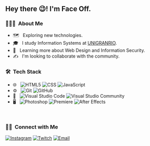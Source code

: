 <!-- By Face Off │ Free to download, edit and enjoy! :D -->
<h2> Hey there 😉! I'm Face Off.</h2>

<h3>👨🏻‍💻 &nbsp;About Me</h3>

- 🗺️ &nbsp; Exploring new technologies.
- 🎓 &nbsp; I study Information Systems at <a href="https://portal.unigranrio.edu.br/">UNIGRANRIO</a>.
- 🌱 &nbsp; Learning more about Web Design and Information Security.
- ✍️ &nbsp; I'm looking to collaborate with the community.

<h3> 🛠 &nbsp;Tech Stack</h3>

- 🌐 &nbsp;
  ![HTML5](https://img.shields.io/badge/-HTML5-333333?style=flat&logo=HTML5)
  ![CSS](https://img.shields.io/badge/-CSS-333333?style=flat&logo=CSS3&logoColor=1572B6)
  ![JavaScript](https://img.shields.io/badge/-JavaScript-333333?style=flat&logo=javascript)
- ⚙️ &nbsp;
  ![Git](https://img.shields.io/badge/-Git-333333?style=flat&logo=git)
  ![GitHub](https://img.shields.io/badge/-GitHub-333333?style=flat&logo=github)
- 🔧 &nbsp;
  ![Visual Studio Code](https://img.shields.io/badge/-Visual%20Studio%20Code-333333?style=flat&logo=visual-studio-code&logoColor=007ACC)
  ![Visual Studio Community](https://img.shields.io/badge/-Visual%20Studio%20Community-333333?style=flat&logo=visual-studio-code&logoColor=7d3bbc)
- 🖥 &nbsp;
  ![Photoshop](https://img.shields.io/badge/-Photoshop-333333?style=flat&logo=adobe-photoshop)
  ![Premiere](https://img.shields.io/badge/-Premiere-333333?style=flat&logo=adobe-premiere-pro)
  ![After Effects](https://img.shields.io/badge/-After%20Effects-333333?style=flat&logo=adobe-after-effects)

<br/>

<h3> 🤝🏻 &nbsp;Connect with Me </h3>

<!-- <p align="center"> -->
<a href="https://www.instagram.com/ofaceoff/"><img alt="Instagram" src="https://img.shields.io/badge/Instagram-ofaceoff-blue?style=flat-square&logo=instagram"></a>
<a href="https://www.twitch.tv/eofaceoff"><img alt="Twitch" src="https://img.shields.io/badge/Twitch-eofaceoff-blue?style=flat-square&logo=twitch"></a>
<a href="faceoffpg@gmail.com"><img alt="Email" src="https://img.shields.io/badge/Email-faceoffpg@gmail.com-blue?style=flat-square&logo=gmail"></a>
<!-- </p> -->
